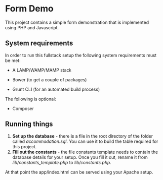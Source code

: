# Form Demo

This project contains a simple form demonstration that is implemented using PHP and Javascript.

## System requirements

In order to run this fullstack setup the following system requirements must be met:

* A LAMP/WAMP/MAMP stack

* Bower (to get a couple of packages)

* Grunt CLI (for an automated build process)

The following is optional:

* Composer

## Running things

1. **Set up the database** - there is a file in the root directory of the folder called *accommodation.sql*. You can use it to build the table required for this project.
2. **Fill out the constants** - the file constants template needs to contain the database details for your setup. Once you fill it out, rename it from *lib/constants_template.php* to *lib/constants.php*.

At that point the app/index.html can be served using your Apache setup.